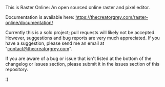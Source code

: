 This is Raster Online: An open sourced online raster and pixel editor.

Documentation is available here:
https://thecreatorgrey.com/raster-online/documentation/

Currently this is a solo project; pull requests will likely not be accepted.
However, suggestions and bug reports are very much appreciated. If
you have a suggestion, please send me an email at "contact@thecreatorgrey.com".

If you are aware of a bug or issue that isn't listed at the bottom of
the changelog or issues section, please submit it in the issues section
of this repository.

:)